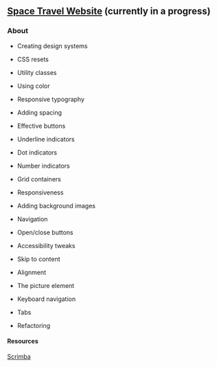## [Space Travel Website](https://frontendella-space-travel-website.netlify.app) (currently in a progress)


### About 

* Creating design systems

* CSS resets

* Utility classes

* Using color

* Responsive typography

* Adding spacing

* Effective buttons

* Underline indicators

* Dot indicators

* Number indicators

* Grid containers

* Responsiveness

* Adding background images

* Navigation

* Open/close buttons

* Accessibility tweaks

* Skip to content

* Alignment

* The picture element

* Keyboard navigation

* Tabs

* Refactoring

#### Resources
[Scrimba](https://scrimba.com/learn/spacetravel)
